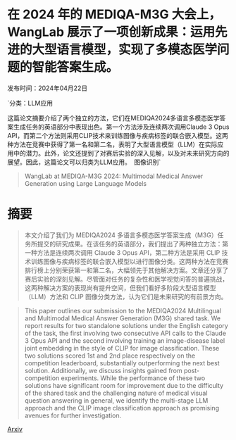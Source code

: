 # 在 2024 年的 MEDIQA-M3G 大会上，WangLab 展示了一项创新成果：运用先进的大型语言模型，实现了多模态医学问题的智能答案生成。

发布时间：2024年04月22日

`分类：LLM应用

这篇论文摘要介绍了两个独立的方法，它们在MEDIQA2024多语言多模态医学答案生成任务的英语部分中表现出色。第一个方法涉及连续两次调用Claude 3 Opus API，而第二个方法则采用CLIP技术来训练图像与疾病标签的联合嵌入模型。这两种方法在竞赛中获得了第一名和第二名，表明了大型语言模型（LLM）在实际应用中的潜力。此外，论文还提到了对赛后实验的深入见解，以及对未来研究方向的展望。因此，这篇论文可以归类为LLM应用。` `图像识别`

> WangLab at MEDIQA-M3G 2024: Multimodal Medical Answer Generation using Large Language Models

# 摘要

> 本文介绍了我们为 MEDIQA2024 多语言多模态医学答案生成（M3G）任务所提交的研究成果。在该任务的英语部分，我们提出了两种独立方法：第一种方法是连续两次调用 Claude 3 Opus API，第二种方法是采用 CLIP 技术训练图像与疾病标签的联合嵌入模型以进行图像分类。这两种方法在竞赛排行榜上分别荣获第一和第二名，大幅领先于其他解决方案。文章还分享了赛后实验的深刻见解。尽管面对任务的复杂性和医学视觉问答的普遍挑战，这两种解决方案的表现尚有提升空间，但我们看好多阶段大型语言模型（LLM）方法和 CLIP 图像分类方法，认为它们是未来研究的有前景方向。

> This paper outlines our submission to the MEDIQA2024 Multilingual and Multimodal Medical Answer Generation (M3G) shared task. We report results for two standalone solutions under the English category of the task, the first involving two consecutive API calls to the Claude 3 Opus API and the second involving training an image-disease label joint embedding in the style of CLIP for image classification. These two solutions scored 1st and 2nd place respectively on the competition leaderboard, substantially outperforming the next best solution. Additionally, we discuss insights gained from post-competition experiments. While the performance of these two solutions have significant room for improvement due to the difficulty of the shared task and the challenging nature of medical visual question answering in general, we identify the multi-stage LLM approach and the CLIP image classification approach as promising avenues for further investigation.

[Arxiv](https://arxiv.org/abs/2404.14567)